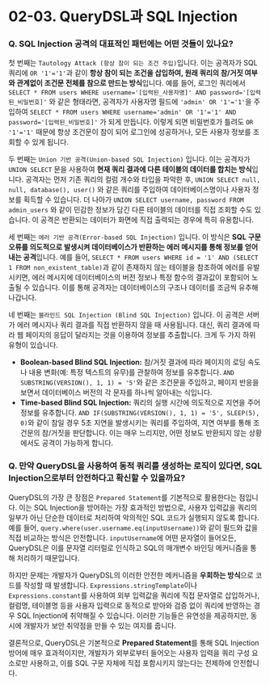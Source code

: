 # 02-03. QueryDSL과 SQL Injection

### Q. SQL Injection 공격의 대표적인 패턴에는 어떤 것들이 있나요?

첫 번째는 `Tautology Attack (항상 참이 되는 조건 주입)`입니다. 이는 공격자가 SQL 쿼리에 `OR '1'='1'`과 같이 **항상 참이 되는 조건을 삽입하여, 원래 쿼리의 참/거짓 여부와 관계없이 조건문 전체를 참으로 만드는 방식**입니다. 예를 들어, 로그인 쿼리에서 `SELECT * FROM users WHERE username='[입력된_사용자명]' AND password='[입력된_비밀번호]'` 와 같은 형태라면, 공격자가 사용자명 필드에 `'admin' OR '1'='1'`을 주입하여 `SELECT * FROM users WHERE username='admin' OR '1'='1' AND password='[입력된_비밀번호]'` 가 되게 만듭니다. 이렇게 되면 비밀번호가 틀려도 `OR '1'='1'` 때문에 항상 조건문이 참이 되어 로그인에 성공하거나, 모든 사용자 정보를 조회할 수 있게 됩니다.

두 번째는 `Union 기반 공격(Union-based SQL Injection)` 입니다. 이는 공격자가 `UNION SELECT` 문을 사용하여 **현재 쿼리 결과에 다른 테이블의 데이터를 합치는 방식**입니다. 공격자는 먼저 기존 쿼리의 컬럼 개수와 타입을 파악한 후, `UNION SELECT null, null, database(), user()` 와 같은 쿼리를 주입하여 데이터베이스명이나 사용자 정보를 획득할 수 있습니다. 더 나아가 `UNION SELECT username, password FROM admin_users` 와 같이 민감한 정보가 담긴 다른 테이블의 데이터를 직접 조회할 수도 있습니다. 이 공격은 반환되는 데이터가 화면에 직접 출력되는 경우에 특히 유용합니다.

세 번째는 `에러 기반 공격(Error-based SQL Injection)` 입니다. 이 방식은 **SQL 구문 오류를 의도적으로 발생시켜 데이터베이스가 반환하는 에러 메시지를 통해 정보를 얻어내는 공격**입니다. 예를 들어, `SELECT * FROM users WHERE id = '1' AND (SELECT 1 FROM non_existent_table)`과 같이 존재하지 않는 테이블을 참조하여 에러를 유발시키면, 에러 메시지에 데이터베이스의 버전 정보나 특정 함수의 결과값이 포함되어 노출될 수 있습니다. 이를 통해 공격자는 데이터베이스의 구조나 데이터를 조금씩 유추해 나갑니다.

네 번째는 `블라인드 SQL Injection (Blind SQL Injection)` 입니다. 이 공격은 서버가 에러 메시지나 쿼리 결과를 직접 반환하지 않을 때 사용됩니다. 대신, 쿼리 결과에 따라 웹 페이지의 응답이 달라지는 것을 이용하여 정보를 추출합니다. 크게 두 가지 하위 유형이 있습니다.

* **Boolean-based Blind SQL Injection:** 참/거짓 결과에 따라 페이지의 로딩 속도나 내용 변화(예: 특정 텍스트의 유무)를 관찰하여 정보를 유추합니다. `AND SUBSTRING(VERSION(), 1, 1) = '5'`와 같은 조건문을 주입하고, 페이지 반응을 보면서 데이터베이스 버전의 각 문자를 하나씩 알아내는 식입니다.
* **Time-based Blind SQL Injection:** 쿼리의 실행 시간에 의도적으로 지연을 주어 정보를 유추합니다. `AND IF(SUBSTRING(VERSION(), 1, 1) = '5', SLEEP(5), 0)`와 같이 참일 경우 5초 지연을 발생시키는 쿼리를 주입하여, 지연 여부를 통해 조건문의 참/거짓을 판단합니다. 이는 매우 느리지만, 어떤 정보도 반환되지 않는 상황에서도 공격이 가능하게 합니다.



### Q. 만약 QueryDSL을 사용하여 동적 쿼리를 생성하는 로직이 있다면, SQL Injection으로부터 안전하다고 확신할 수 있을까요?

QueryDSL의 가장 큰 장점은 `Prepared Statement`를 기본적으로 활용한다는 점입니다. 이는 SQL Injection을 방어하는 가장 효과적인 방법으로, 사용자 입력값을 쿼리의 일부가 아닌 단순한 데이터로 처리하여 악의적인 SQL 코드가 실행되지 않도록 합니다. 예를 들어, `query.where(user.username.eq(inputUsername))`와 같이 필드와 값을 직접 비교하는 방식은 안전합니다. `inputUsername`에 어떤 문자열이 들어오든, QueryDSL은 이를 문자열 리터럴로 인식하고 SQL의 매개변수 바인딩 메커니즘을 통해 처리하기 때문입니다.

하지만 문제는 개발자가 QueryDSL의 이러한 안전한 메커니즘을 **우회하는 방식**으로 코드를 작성할 때 발생합니다. `Expressions.stringTemplate`이나 `Expressions.constant`를 사용하여 외부 입력값을 쿼리에 직접 문자열로 삽입하거나, 컬럼명, 테이블명 등을 사용자 입력으로 동적으로 받아와 검증 없이 쿼리에 반영하는 경우 SQL Injection에 취약해질 수 있습니다. 이러한 기능들은 유연성을 제공하지만, 동시에 개발자가 보안 취약점을 만들 수 있는 여지를 줍니다.

결론적으로, QueryDSL은 기본적으로 **Prepared Statement**를 통해 SQL Injection 방어에 매우 효과적이지만, 개발자가 외부로부터 들어오는 사용자 입력을 쿼리 구성 요소로만 사용하고, 이를 SQL 구문 자체에 직접 포함시키지 않는다는 전제하에 안전합니다.
